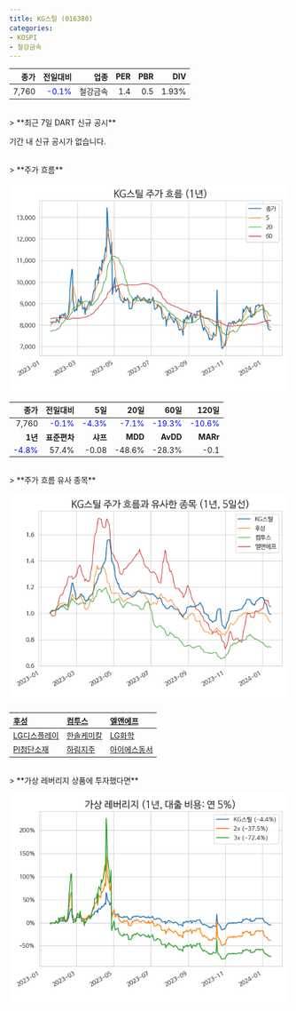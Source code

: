 ```yaml
---
title: KG스틸 (016380)
categories:
- KOSPI
- 철강금속
---
```


|**종가**|**전일대비**|**업종**|**PER**|**PBR**|**DIV**|
|-------:|-----------:|-------:|------:|------:|------:|
|7,760|<span style="color: blue">-0.1%</span>|철강금속|1.4|0.5|1.93%|

<!-- more -->

<br>
> **최근 7일 DART 신규 공시<a id="dart"></a>**

기간 내 신규 공시가 없습니다.

<br>
> **주가 흐름<a id="price"></a>**

![016380](/assets/images/stock/016380.png)

|**종가**|**전일대비**|**5일**|**20일**|**60일**|**120일**|
|-------:|-----------:|------:|-------:|-------:|--------:|
| 7,760 | <span style="color: blue">-0.1%</span> | <span style="color: blue">-4.3%</span> | <span style="color: blue">-7.1%</span> | <span style="color: blue">-19.3%</span> | <span style="color: blue">-10.6%</span> |
|**1년**|**표준편차**|**샤프**|**MDD**|**AvDD**|**MARr**|
| <span style="color: blue">-4.8%</span> | 57.4% | -0.08 | -48.6% | -28.3% | -0.1 |

<br>
> **주가 흐름 유사 종목<a id="corr"></a>**

![016380](/assets/images/stock/016380_corr.png)

| [후성](/093370/) | [컴투스](/078340/) | [엘앤에프](/066970/) |
|:---------------------------------------|:---------------------------------------|:---------------------------------------|
| [LG디스플레이](/034220/) | [한솔케미칼](/014680/) | [LG화학](/051910/) |
| [PI첨단소재](/178920/) | [하림지주](/003380/) | [아이에스동서](/010780/) |

<br>
> **가상 레버리지 상품에 투자했다면<a id="2x"></a>**

![016380](/assets/images/stock/016380_2x.png)

[^corr]: 상관계수를 이용하여 분석하였습니다.